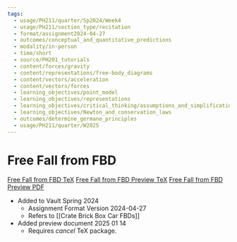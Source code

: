 ```yaml
---
tags:
  - usage/PH211/quarter/Sp2024/Week4
  - usage/PH211/section_type/recitation
  - format/assignment2024-04-27
  - outcomes/conceptual_and_quantitative_predictions
  - modality/in-person
  - time/short
  - source/PH201_tutorials
  - content/forces/gravity
  - content/representations/free-body_diagrams
  - content/vectors/acceleration
  - content/vectors/forces
  - learning_objectives/point_model
  - learning_objectives/representations
  - learning_objectives/critical_thinking/assumptions_and_simplifications
  - learning_objectives/Newton_and_conservation_laws
  - outcomes/determine_germane_principles
  - usage/PH211/quarter/W2025
---
```

# Free Fall from FBD
[Free Fall from FBD TeX](./Free_Fall_from_FBD.tex)
[Free Fall from FBD Preview TeX](./Free_Fall_from_FBD_Preview.tex)
[Free Fall from FBD Preview PDF](./Free_Fall_from_FBD_Preview.pdf)
* Added to Vault Spring 2024
	* Assignment Format Version 2024-04-27
	* Refers to [[Crate Brick Box Car FBDs]]
* Added preview document 2025 01 14
	* Requires _cancel_ TeX package.